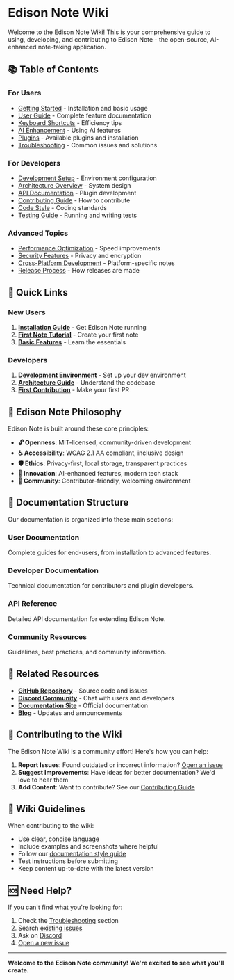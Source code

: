 # Edison Note Wiki

Welcome to the Edison Note Wiki! This is your comprehensive guide to using, developing, and contributing to Edison Note - the open-source, AI-enhanced note-taking application.

## 📚 Table of Contents

### For Users
- [Getting Started](Getting-Started) - Installation and basic usage
- [User Guide](User-Guide) - Complete feature documentation
- [Keyboard Shortcuts](Keyboard-Shortcuts) - Efficiency tips
- [AI Enhancement](AI-Enhancement) - Using AI features
- [Plugins](Plugins) - Available plugins and installation
- [Troubleshooting](Troubleshooting) - Common issues and solutions

### For Developers
- [Development Setup](Development-Setup) - Environment configuration
- [Architecture Overview](Architecture-Overview) - System design
- [API Documentation](API-Documentation) - Plugin development
- [Contributing Guide](Contributing-Guide) - How to contribute
- [Code Style](Code-Style) - Coding standards
- [Testing Guide](Testing-Guide) - Running and writing tests

### Advanced Topics
- [Performance Optimization](Performance-Optimization) - Speed improvements
- [Security Features](Security-Features) - Privacy and encryption
- [Cross-Platform Development](Cross-Platform-Development) - Platform-specific notes
- [Release Process](Release-Process) - How releases are made

## 🚀 Quick Links

### New Users
1. **[Installation Guide](Getting-Started#installation)** - Get Edison Note running
2. **[First Note Tutorial](Getting-Started#your-first-note)** - Create your first note
3. **[Basic Features](User-Guide#core-features)** - Learn the essentials

### Developers
1. **[Development Environment](Development-Setup)** - Set up your dev environment
2. **[Architecture Guide](Architecture-Overview)** - Understand the codebase
3. **[First Contribution](Contributing-Guide#your-first-contribution)** - Make your first PR

## 🎯 Edison Note Philosophy

Edison Note is built around these core principles:

- **🔓 Openness**: MIT-licensed, community-driven development
- **♿ Accessibility**: WCAG 2.1 AA compliant, inclusive design
- **🛡️ Ethics**: Privacy-first, local storage, transparent practices
- **🚀 Innovation**: AI-enhanced features, modern tech stack
- **🤝 Community**: Contributor-friendly, welcoming environment

## 📖 Documentation Structure

Our documentation is organized into these main sections:

### User Documentation
Complete guides for end-users, from installation to advanced features.

### Developer Documentation
Technical documentation for contributors and plugin developers.

### API Reference
Detailed API documentation for extending Edison Note.

### Community Resources
Guidelines, best practices, and community information.

## 🔗 Related Resources

- **[GitHub Repository](https://github.com/prequired/enote)** - Source code and issues
- **[Discord Community](https://discord.gg/edison-tech)** - Chat with users and developers
- **[Documentation Site](https://docs.edison-tech.org)** - Official documentation
- **[Blog](https://edison-tech.org/blog)** - Updates and announcements

## 🤝 Contributing to the Wiki

The Edison Note Wiki is a community effort! Here's how you can help:

1. **Report Issues**: Found outdated or incorrect information? [Open an issue](https://github.com/prequired/enote/issues)
2. **Suggest Improvements**: Have ideas for better documentation? We'd love to hear them
3. **Add Content**: Want to contribute? See our [Contributing Guide](Contributing-Guide)

## 📝 Wiki Guidelines

When contributing to the wiki:

- Use clear, concise language
- Include examples and screenshots where helpful
- Follow our [documentation style guide](Code-Style#documentation)
- Test instructions before submitting
- Keep content up-to-date with the latest version

## 🆘 Need Help?

If you can't find what you're looking for:

1. Check the [Troubleshooting](Troubleshooting) section
2. Search [existing issues](https://github.com/prequired/enote/issues)
3. Ask on [Discord](https://discord.gg/edison-tech)
4. [Open a new issue](https://github.com/prequired/enote/issues/new/choose)

---

**Welcome to the Edison Note community! We're excited to see what you'll create.**